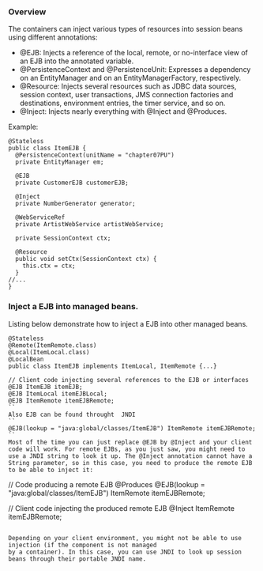 ### Overview
The containers can inject various types of resources into session beans using different annotations:
* @EJB: Injects a reference of the local, remote, or no-interface view of an EJB into the annotated
variable.
* @PersistenceContext and @PersistenceUnit: Expresses a dependency on an EntityManager
and on an EntityManagerFactory, respectively.
* @Resource: Injects several resources such as JDBC data sources, session context, user
transactions, JMS connection factories and destinations, environment entries, the timer
service, and so on.
* @Inject: Injects nearly everything with @Inject and @Produces.

Example:
```
@Stateless
public class ItemEJB {
  @PersistenceContext(unitName = "chapter07PU")
  private EntityManager em;
  
  @EJB
  private CustomerEJB customerEJB;
  
  @Inject
  private NumberGenerator generator;
  
  @WebServiceRef
  private ArtistWebService artistWebService;
  
  private SessionContext ctx;
  
  @Resource
  public void setCtx(SessionContext ctx) {
    this.ctx = ctx;
  }
//...
}
```
### Inject a EJB into managed beans.
Listing below demonstrate how to inject a EJB into other managed beans.
```
@Stateless
@Remote(ItemRemote.class)
@Local(ItemLocal.class)
@LocalBean
public class ItemEJB implements ItemLocal, ItemRemote {...}
```
```
// Client code injecting several references to the EJB or interfaces
@EJB ItemEJB itemEJB;
@EJB ItemLocal itemEJBLocal;
@EJB ItemRemote itemEJBRemote;
``
Also EJB can be found throught  JNDI
``
@EJB(lookup = "java:global/classes/ItemEJB") ItemRemote itemEJBRemote;
``
Most of the time you can just replace @EJB by @Inject and your client code will work. For remote EJBs, as you just saw, you might need to use a JNDI string to look it up. The @Inject annotation cannot have a String parameter, so in this case, you need to produce the remote EJB to be able to inject it:
```
// Code producing a remote EJB
@Produces @EJB(lookup = "java:global/classes/ItemEJB") ItemRemote itemEJBRemote;

// Client code injecting the produced remote EJB
@Inject ItemRemote itemEJBRemote;
```

Depending on your client environment, you might not be able to use injection (if the component is not managed
by a container). In this case, you can use JNDI to look up session beans through their portable JNDI name.
